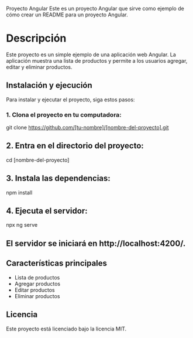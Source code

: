 Proyecto Angular
Este es un proyecto Angular que sirve como ejemplo de cómo crear un README para un proyecto Angular.

# Descripción

Este proyecto es un simple ejemplo de una aplicación web Angular. La aplicación muestra una lista de productos y permite a los usuarios agregar, editar y eliminar productos.

## Instalación y ejecución

Para instalar y ejecutar el proyecto, siga estos pasos:

### 1. Clona el proyecto en tu computadora:

git clone https://github.com/[tu-nombre]/[nombre-del-proyecto].git

## 2. Entra en el directorio del proyecto:

cd [nombre-del-proyecto]

## 3. Instala las dependencias:

npm install

## 4. Ejecuta el servidor:

npx ng serve

## El servidor se iniciará en http://localhost:4200/.

## Características principales

- Lista de productos
- Agregar productos
- Editar productos
- Eliminar productos

## Licencia

Este proyecto está licenciado bajo la licencia MIT.
